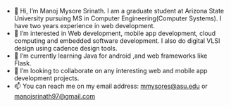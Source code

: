 - 👋 Hi, I’m Manoj Mysore Srinath. I am a graduate student at Arizona State University pursuing MS in Computer Engineering(Computer Systems). I have two years experience in web development.
- 👀 I’m interested in Web development, mobile app development, cloud computing and embedded software development. I also do digital VLSI design using cadence design tools.
- 🌱 I’m currently learning Java for android ,and web frameworks like Flask.
- 💞️ I’m looking to collaborate on any interesting web and mobile app development projects.
- 📫 You can reach me on my email address: mmysores@asu.edu or manojsrinath97@gmail.com

<!---
Manojms1997/Manojms1997 is a ✨ special ✨ repository because its `README.md` (this file) appears on your GitHub profile.
You can click the Preview link to take a look at your changes.
--->

